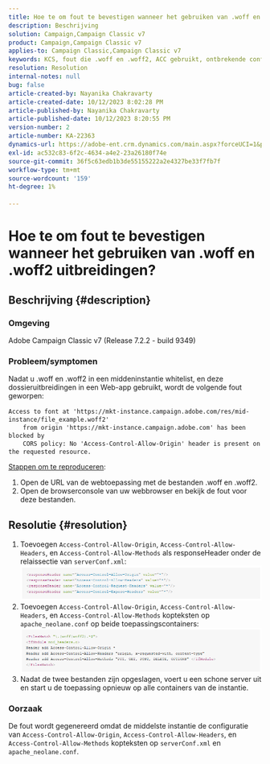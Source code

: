```yaml
---
title: Hoe te om fout te bevestigen wanneer het gebruiken van .woff en .woff2 uitbreidingen?
description: Beschrijving
solution: Campaign,Campaign Classic v7
product: Campaign,Campaign Classic v7
applies-to: Campaign Classic,Campaign Classic v7
keywords: KCS, fout die .woff en .woff2, ACC gebruikt, ontbrekende configuratie op serverConf.xml en Apache
resolution: Resolution
internal-notes: null
bug: false
article-created-by: Nayanika Chakravarty
article-created-date: 10/12/2023 8:02:28 PM
article-published-by: Nayanika Chakravarty
article-published-date: 10/12/2023 8:20:55 PM
version-number: 2
article-number: KA-22363
dynamics-url: https://adobe-ent.crm.dynamics.com/main.aspx?forceUCI=1&pagetype=entityrecord&etn=knowledgearticle&id=03313b44-3a69-ee11-9ae7-6045bd0065b6
exl-id: ac532c83-6f2c-4634-a4e2-23a26180f74e
source-git-commit: 36f5c63edb1b3de55155222a2e4327be33f7fb7f
workflow-type: tm+mt
source-wordcount: '159'
ht-degree: 1%

---
```


# Hoe te om fout te bevestigen wanneer het gebruiken van .woff en .woff2 uitbreidingen?

## Beschrijving {#description}


### Omgeving

Adobe Campaign Classic v7 (Release 7.2.2 - build 9349)

### Probleem/symptomen

Nadat u .woff en .woff2 in een middeninstantie whitelist, en deze dossieruitbreidingen in een Web-app gebruikt, wordt de volgende fout geworpen:


```
Access to font at 'https://mkt-instance.campaign.adobe.com/res/mid-instance/file_example.woff2'
    from origin 'https://mkt-instance.campaign.adobe.com' has been blocked by 
    CORS policy: No 'Access-Control-Allow-Origin' header is present on the requested resource.
```


<u>Stappen om te reproduceren</u>:

1. Open de URL van de webtoepassing met de bestanden .woff en .woff2.
2. Open de browserconsole van uw webbrowser en bekijk de fout voor deze bestanden.



## Resolutie {#resolution}


1. Toevoegen `Access-Control-Allow-Origin`, `Access-Control-Allow-Headers`, en `Access-Control-Allow-Methods` als responseHeader onder de relaissectie van `serverConf.xml`:    ![](assets/02ae0a1c-2515-ee11-8f6e-6045bd0067ea.png)
2. Toevoegen `Access-Control-Allow-Origin`, `Access-Control-Allow-Headers`, en `Access-Control-Allow-Methods` kopteksten op `apache_neolane.conf` op beide toepassingscontainers:    ![](assets/f7215128-2515-ee11-8f6e-6045bd0067ea.png)
3. Nadat de twee bestanden zijn opgeslagen, voert u een schone server uit en start u de toepassing opnieuw op alle containers van de instantie.


### Oorzaak

De fout wordt gegenereerd omdat de middelste instantie de configuratie van `Access-Control-Allow-Origin`, `Access-Control-Allow-Headers`, en `Access-Control-Allow-Methods` kopteksten op `serverConf.xml` en `apache_neolane.conf`.
